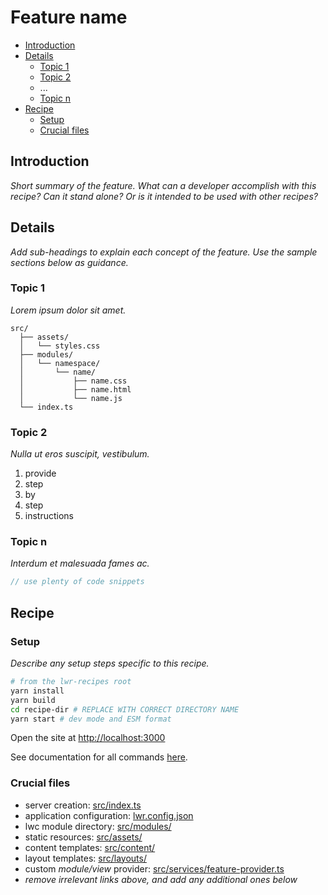 # Feature name

-   [Introduction](#introduction)
-   [Details](#details)
    -   [Topic 1](#topic-1)
    -   [Topic 2](#topic-2)
    -   ...
    -   [Topic n](#topic-n)
-   [Recipe](#Recipe)
    -   [Setup](#setup)
    -   [Crucial files](#crucial-files)

## Introduction

_Short summary of the feature. What can a developer accomplish with this recipe? Can it stand alone? Or is it intended to be used with other recipes?_

## Details

_Add sub-headings to explain each concept of the feature. Use the sample sections below as guidance._

### Topic 1

_Lorem ipsum dolor sit amet._

```
src/
  ├── assets/
  │   └── styles.css
  ├── modules/
  │   └── namespace/
  │       └── name/
  │           ├── name.css
  │           ├── name.html
  │           └── name.js
  └── index.ts
```

### Topic 2

_Nulla ut eros suscipit, vestibulum._

1. provide
1. step
1. by
1. step
1. instructions

### Topic n

_Interdum et malesuada fames ac._

```ts
// use plenty of code snippets
```

## Recipe

### Setup

_Describe any setup steps specific to this recipe._

```bash
# from the lwr-recipes root
yarn install
yarn build
cd recipe-dir # REPLACE WITH CORRECT DIRECTORY NAME
yarn start # dev mode and ESM format
```

Open the site at [http://localhost:3000](http://localhost:3000)

See documentation for all commands [here](https://github.com/salesforce/lwr-recipes/blob/master/README.md#getting-started).

### Crucial files

-   server creation: [src/index.ts](./src/index.ts)
-   application configuration: [lwr.config.json](./lwr.config.json)
-   lwc module directory: [src/modules/](./src/modules)
-   static resources: [src/assets/](./src/assets)
-   content templates: [src/content/](./src/content)
-   layout templates: [src/layouts/](./src/layouts)
-   custom _module/view_ provider: [src/services/feature-provider.ts](./src/services/feature-provider.ts)
-   _remove irrelevant links above, and add any additional ones below_
